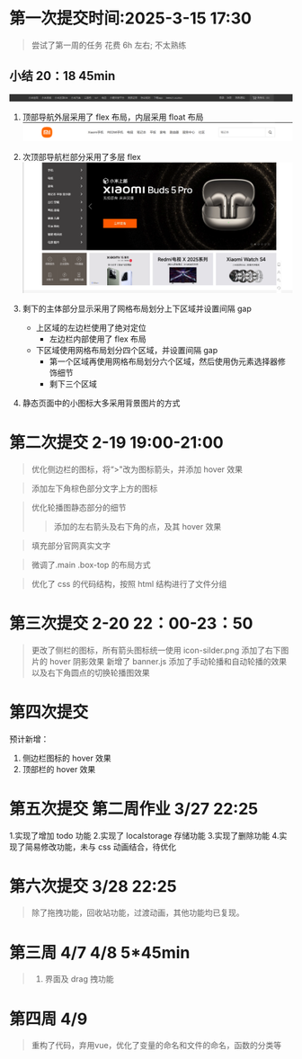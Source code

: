 # 第一次提交时间:2025-3-15 17:30

> 尝试了第一周的任务 花费 6h 左右;
> 不太熟练

## 小结 20：18 45min

![](./assert/top1.png)

1. 顶部导航外层采用了 flex 布局，内层采用 float 布局
   ![](./assert/top2.png)
2. 次顶部导航栏部分采用了多层 flex
   ![](./assert/mian.png)
3. 剩下的主体部分显示采用了网格布局划分上下区域并设置间隔 gap

    - 上区域的左边栏使用了绝对定位
        - 左边栏内部使用了 flex 布局
    - 下区域使用网格布局划分四个区域，并设置间隔 gap
        - 第一个区域再使用网格布局划分六个区域，然后使用伪元素选择器修饰细节
        - 剩下三个区域

4. 静态页面中的小图标大多采用背景图片的方式

# 第二次提交 2-19 19:00-21:00

> 优化侧边栏的图标，将“>"改为图标箭头，并添加 hover 效果

> 添加左下角棕色部分文字上方的图标

> 优化轮播图静态部分的细节
>
> > 添加的左右箭头及右下角的点，及其 hover 效果

> 填充部分官网真实文字

> 微调了.main .box-top 的布局方式

> 优化了 css 的代码结构，按照 html 结构进行了文件分组

# 第三次提交 2-20 22：00-23：50

> 更改了侧栏的图标，所有箭头图标统一使用 icon-silder.png
> 添加了右下图片的 hover 阴影效果
> 新增了 banner.js
> 添加了手动轮播和自动轮播的效果以及右下角圆点的切换轮播图效果

# 第四次提交

预计新增：

1. 侧边栏图标的 hover 效果
2. 顶部栏的 hover 效果

# 第五次提交 第二周作业 3/27 22:25

1.实现了增加 todo 功能 2.实现了 localstorage 存储功能 3.实现了删除功能 4.实现了简易修改功能，未与 css 动画结合，待优化

# 第六次提交 3/28 22:25

> 除了拖拽功能，回收站功能，过渡动画，其他功能均已复现。

# 第三周 4/7 4/8 5\*45min

> 1. 界面及 drag 拽功能

# 第四周 4/9 
> 重构了代码，弃用vue，优化了变量的命名和文件的命名，函数的分类等
